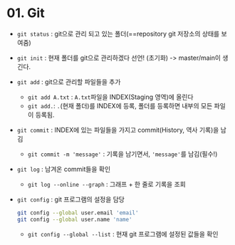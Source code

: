 # 01. Git

- `git status` : git으로 관리 되고 있는 폴더(==repository git 저장소의 상태를 보여줌)

- `git init` : 현재 폴더를 git으로 관리하겠다 선언! (초기화) -> master/main이 생긴다.

- `git add` : git으로 관리할 파일들을 추가

  - `git add A.txt` : `A.txt`파일을 INDEX(Staging 영역)에 올린다
  - `git add.`: `.`(현재 폴더)를 INDEX에 등록, 폴더를 등록하면 내부의 모든 파일이 등록됨.

- `git commit` : INDEX에 있는 파일들을 가지고 commit(History, 역사 기록)을 남김

  - `git commit -m 'message'` : 기록을 남기면서, `'message'`를 남김(필수!)

- `git log` : 남겨온 commit들을 확인

  - `git log --online --graph` : 그래프 + 한 줄로 기록을 조회

- `git config` : git 프로그램의 설정을 담당

  ```bash
  git config --global user.email 'email'
  git config --global user.name 'name'
  ```

  - `git config --global --list` : 현재 git 프로그램에 설정된 값들을 확인